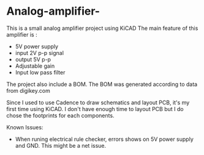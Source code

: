# Analog-amplifier-

This is a small analog amplifier project using KiCAD
The main feature of this amplifier is :
- 5V power supply
- input 2V p-p signal
- output 5V p-p
- Adjustable gain
- Input low pass filter

The project also include a BOM.
The BOM was generated according to data from digikey.com

Since I used to use Cadence to draw schematics and layout PCB, it's my first time using KiCAD. I don't have enough time to layout PCB but I do chose the footprints for each components.

Known Issues:
- When runing electrical rule checker, errors shows on 5V power supply and GND. This might be a net issue.
